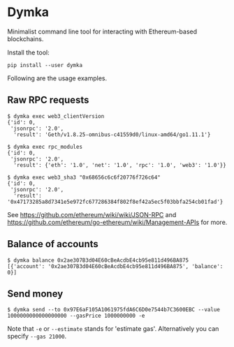 Dymka
=====

Minimalist command line tool for interacting with Ethereum-based blockchains.

Install the tool:

    pip install --user dymka

Following are the usage examples.


Raw RPC requests
----------------

    $ dymka exec web3_clientVersion
    {'id': 0,
     'jsonrpc': '2.0',
      'result': 'Geth/v1.8.25-omnibus-c41559d0/linux-amd64/go1.11.1'}

    $ dymka exec rpc_modules
    {'id': 0,
     'jsonrpc': '2.0',
      'result': {'eth': '1.0', 'net': '1.0', 'rpc': '1.0', 'web3': '1.0'}}

    $ dymka exec web3_sha3 "0x68656c6c6f20776f726c64"
    {'id': 0,
     'jsonrpc': '2.0',
      'result': '0x47173285a8d7341e5e972fc677286384f802f8ef42a5ec5f03bbfa254cb01fad'}

See https://github.com/ethereum/wiki/wiki/JSON-RPC and
https://github.com/ethereum/go-ethereum/wiki/Management-APIs for more.


Balance of accounts
-------------------

    $ dymka balance 0x2ae307B3d04E60cBeAcdbE4cb95e811d496BA875
    [{'account': '0x2ae307B3d04E60cBeAcdbE4cb95e811d496BA875', 'balance': 0}]


Send money
----------

    $ dymka send --to 0x97E6aF105A1061975fdA6C6D0e7544b7C3600EBC --value 1000000000000000000 --gasPrice 1000000000 -e

Note that `-e` or `--estimate` stands for 'estimate gas'. Alternatively you
can specify `--gas 21000`.
